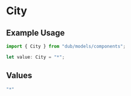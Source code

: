 # City

## Example Usage

```typescript
import { City } from "dub/models/components";

let value: City = "*";
```

## Values

```typescript
"*"
```